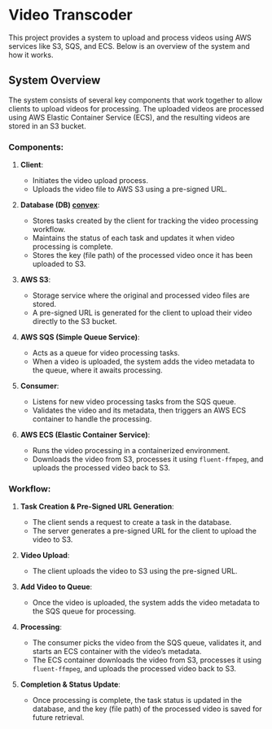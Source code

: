 # Video Transcoder

This project provides a system to upload and process videos using AWS services like S3, SQS, and ECS. Below is an overview of the system and how it works.

## System Overview

The system consists of several key components that work together to allow clients to upload videos for processing. The uploaded videos are processed using AWS Elastic Container Service (ECS), and the resulting videos are stored in an S3 bucket.

### Components:

1. **Client**: 
   - Initiates the video upload process.
   - Uploads the video file to AWS S3 using a pre-signed URL.

2. **Database (DB) [convex](https://convex.dev)**:
   - Stores tasks created by the client for tracking the video processing workflow.
   - Maintains the status of each task and updates it when video processing is complete.
   - Stores the key (file path) of the processed video once it has been uploaded to S3.

3. **AWS S3**: 
   - Storage service where the original and processed video files are stored.
   - A pre-signed URL is generated for the client to upload their video directly to the S3 bucket.

4. **AWS SQS (Simple Queue Service)**:
   - Acts as a queue for video processing tasks.
   - When a video is uploaded, the system adds the video metadata to the queue, where it awaits processing.

5. **Consumer**:
   - Listens for new video processing tasks from the SQS queue.
   - Validates the video and its metadata, then triggers an AWS ECS container to handle the processing.

6. **AWS ECS (Elastic Container Service)**:
   - Runs the video processing in a containerized environment.
   - Downloads the video from S3, processes it using `fluent-ffmpeg`, and uploads the processed video back to S3.

### Workflow:

1. **Task Creation & Pre-Signed URL Generation**:
   - The client sends a request to create a task in the database.
   - The server generates a pre-signed URL for the client to upload the video to S3.

2. **Video Upload**:
   - The client uploads the video to S3 using the pre-signed URL.

3. **Add Video to Queue**:
   - Once the video is uploaded, the system adds the video metadata to the SQS queue for processing.

4. **Processing**:
   - The consumer picks the video from the SQS queue, validates it, and starts an ECS container with the video’s metadata.
   - The ECS container downloads the video from S3, processes it using `fluent-ffmpeg`, and uploads the processed video back to S3.

5. **Completion & Status Update**:
   - Once processing is complete, the task status is updated in the database, and the key (file path) of the processed video is saved for future retrieval.


